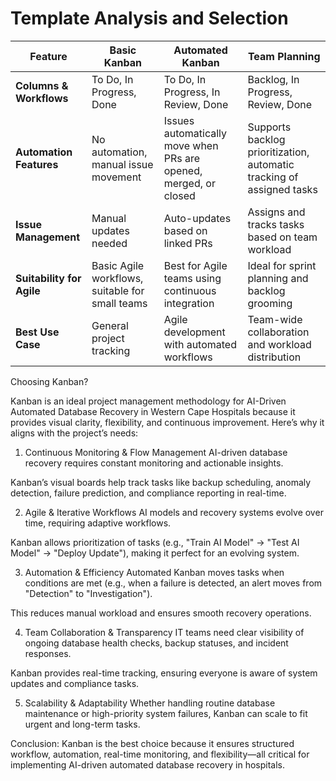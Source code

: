 
#  Template Analysis and Selection


| Feature                 | Basic Kanban                | Automated Kanban             | Team Planning                 |
|-------------------------|----------------------------|------------------------------|--------------------------------|
| **Columns & Workflows** | To Do, In Progress, Done   | To Do, In Progress, In Review, Done | Backlog, In Progress, Review, Done |
| **Automation Features** | No automation, manual issue movement | Issues automatically move when PRs are opened, merged, or closed | Supports backlog prioritization, automatic tracking of assigned tasks |
| **Issue Management**    | Manual updates needed      | Auto-updates based on linked PRs | Assigns and tracks tasks based on team workload |
| **Suitability for Agile** | Basic Agile workflows, suitable for small teams | Best for Agile teams using continuous integration | Ideal for sprint planning and backlog grooming |
| **Best Use Case**       | General project tracking   | Agile development with automated workflows | Team-wide collaboration and workload distribution |

Choosing Kanban?

Kanban is an ideal project management methodology for AI-Driven Automated Database Recovery in Western Cape Hospitals because it provides visual clarity, flexibility, and continuous improvement. Here’s why it aligns with the project’s needs:

1. Continuous Monitoring & Flow Management
AI-driven database recovery requires constant monitoring and actionable insights.

Kanban’s visual boards help track tasks like backup scheduling, anomaly detection, failure prediction, and compliance reporting in real-time.

2. Agile & Iterative Workflows
AI models and recovery systems evolve over time, requiring adaptive workflows.

Kanban allows prioritization of tasks (e.g., "Train AI Model" → "Test AI Model" → "Deploy Update"), making it perfect for an evolving system.

3. Automation & Efficiency
Automated Kanban moves tasks when conditions are met (e.g., when a failure is detected, an alert moves from "Detection" to "Investigation").

This reduces manual workload and ensures smooth recovery operations.

4. Team Collaboration & Transparency
IT teams need clear visibility of ongoing database health checks, backup statuses, and incident responses.

Kanban provides real-time tracking, ensuring everyone is aware of system updates and compliance tasks.

5. Scalability & Adaptability
Whether handling routine database maintenance or high-priority system failures, Kanban can scale to fit urgent and long-term tasks.

Conclusion:
Kanban is the best choice because it ensures structured workflow, automation, real-time monitoring, and flexibility—all critical for implementing AI-driven automated database recovery in hospitals. 